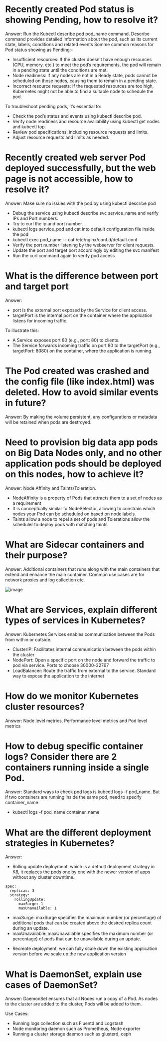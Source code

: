 # Recently created Pod status is showing Pending, how to resolve it?

Answer: Run the Kubectl describe pod pod_name command. Describe command provides detailed information about the pod, such as its current state, labels, conditions and related events
Somme common reasons for Pod status showing as Pending:-
* Insufficient resources: If the cluster doesn’t have enough resources (CPU, memory, etc.) to meet the pod’s requirements, the pod will remain in a pending state until the conditions are met.
* Node readiness: If any nodes are not in a Ready state, pods cannot be scheduled on those nodes, causing them to remain in a pending state.
* Incorrect resource requests: If the requested resources are too high, Kubernetes might not be able to find a suitable node to schedule the pod.
  
To troubleshoot pending pods, it’s essential to:

* Check the pod’s status and events using kubectl describe pod.
* Verify node readiness and resource availability using kubectl get nodes and kubectl top.
* Review pod specifications, including resource requests and limits.
* Adjust resource requests and limits as needed.

# Recently created web server Pod deployed successfully, but the web page is not accessible, how to resolve it?

Answer: Make sure no issues with the pod by using kubectl describe pod
* Debug the service using kubectl describe svc service_name and verify IPs and Port numbers.
* Try to curl the ip and port number. 
* kubectl logs service_pod and cat into default configuration file inside the pod
* kubectl exec pod_name -- cat /etc/nginx/conf.d/default.conf
* Verify the port number listening by the webserver for client requests.
* Update the port and target port accordingly by editing the svc manifest
* Run the curl command again to verify pod access
  
# What is the difference between port and target port

Answer:
* port is the external port exposed by the Service for client access.
* targetPort is the internal port on the container where the application listens for incoming traffic.

To illustrate this:

* A Service exposes port 80 (e.g., port: 80) to clients.
* The Service forwards incoming traffic on port 80 to the targetPort (e.g., targetPort: 8080) on the container, where the application is running.

# The Pod created was crashed and the config file (like index.html) was deleted. How to avoid similar events in future?

Answer: By making the volume persistent, any configurations or metadata will be retained when pods are destroyed. 

# Need to provision big data app pods on Big Data Nodes only, and no other application pods should be deployed on this nodes, how to achieve it?

Answer: Node Affinity and Taints/Toleration.

* NodeAffinity is a property of Pods that attracts them to a set of nodes as a requirement
* It is conceptually similar to NodeSelector, allowing to constrain which nodes your Pod can be scheduled on based on node labels.
* Taints allow a node to repel a set of pods and Tolerations allow the scheduler to deploy pods with matching taints

# What are Sidecar containers and their purpose?

Answer: Additional containers that runs along with the main containers that extend and enhance the main container. Common use cases are for network proxies and log collection etc.

![image](https://github.com/user-attachments/assets/3c09c050-03a1-43a4-88f7-97d00f2f89f7)

# What are Services, explain different types of services in Kubernetes?

Answer: Kubernetes Services enables communication between the Pods from within or outside.

* ClusterIP: Facilitates internal communication between the pods within the cluster
* NodePort: Open a specific port on the node and forward the traffic to pod via service. Ports to choose 30000-32767
* LoadBalancer: Route the traffic from external to the service. Standard way to expose the application to the internet

# How do we monitor Kubernetes cluster resources?

Answer: Node level metrics, Performance level metrics and Pod level metrics

# How to debug specific container logs? Consider there are 2 containers running inside a single Pod.

Answer: Standard ways to check pod logs is kubectl logs -f pod_name. But if two containers are running inside the same pod, need to specify container_name

* kubectl logs -f pod_name container_name

# What are the different deployment strategies in Kubernetes?

Answer: 

* Rolling update deployment, which is a default deployment strategy in K8, it replaces the pods one by one with the newer version of apps without any cluster downtime.

```
spec:
  replicas: 3
  strategy:
    rollingUpdate:
      maxSurge: 1
      maxUnavailable: 1
```
- maxSurge: maxSurge specifies the maximum number (or percentage) of additional pods that can be created above the desired replica count during an update.
- maxUnavailable: maxUnavailable specifies the maximum number (or percentage) of pods that can be unavailable during an update. 

* Recreate deployment, we can fully scale down the existing application version before we scale up the new application version

# What is DaemonSet, explain use cases of DaemonSet?

Answer: DaemonSet ensures that all Nodes run a copy of a Pod. As nodes to the cluster are added to the cluster, Pods will be added to them.

Use Cases:
* Running logs collection such as Fluentd and Logstash
* Node monitoring daemon such as Prometheus, Node exporter
* Running a cluster storage daemon such as glusterd, ceph
